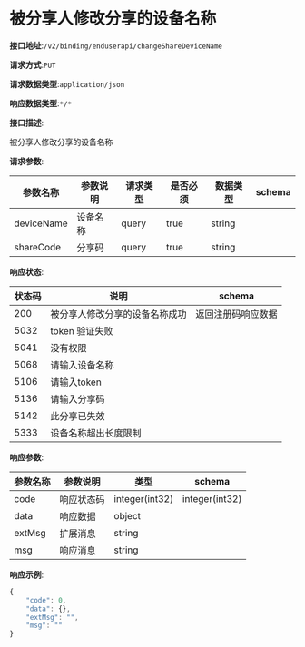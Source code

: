 # 被分享人修改分享的设备名称


**接口地址**:`/v2/binding/enduserapi/changeShareDeviceName`


**请求方式**:`PUT`


**请求数据类型**:`application/json`


**响应数据类型**:`*/*`


**接口描述**:<p>被分享人修改分享的设备名称</p>


**请求参数**:


| 参数名称   | 参数说明 | 请求类型 | 是否必须 | 数据类型 | schema |
| ---------- | -------- | -------- | -------- | -------- | ------ |
| deviceName | 设备名称 | query    | true     | string   |        |
| shareCode  | 分享码   | query    | true     | string   |        |


**响应状态**:


| 状态码 | 说明                           | schema             |
| ------ | ------------------------------ | ------------------ |
| 200    | 被分享人修改分享的设备名称成功 | 返回注册码响应数据 |
| 5032   | token 验证失败                 |                    |
| 5041   | 没有权限                       |                    |
| 5068   | 请输入设备名称                 |                    |
| 5106   | 请输入token                    |                    |
| 5136   | 请输入分享码                   |                    |
| 5142   | 此分享已失效                   |                    |
| 5333   | 设备名称超出长度限制           |                    |


**响应参数**:


| 参数名称 | 参数说明   | 类型           | schema         |
| -------- | ---------- | -------------- | -------------- |
| code     | 响应状态码 | integer(int32) | integer(int32) |
| data     | 响应数据   | object         |                |
| extMsg   | 扩展消息   | string         |                |
| msg      | 响应消息   | string         |                |


**响应示例**:
```javascript
{
	"code": 0,
	"data": {},
	"extMsg": "",
	"msg": ""
}
```
